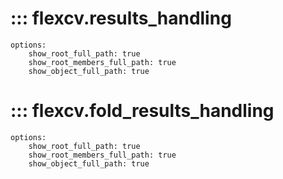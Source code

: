 # ::: flexcv.results_handling
    options:
        show_root_full_path: true
        show_root_members_full_path: true
        show_object_full_path: true

# ::: flexcv.fold_results_handling
    options:
        show_root_full_path: true
        show_root_members_full_path: true
        show_object_full_path: true
